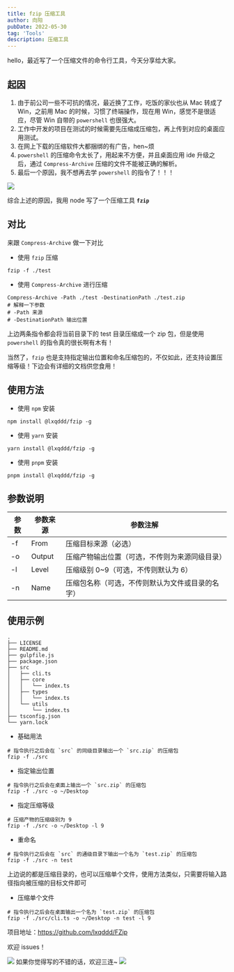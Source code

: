 ```yaml
---
title: fzip 压缩工具
author: 向阳
pubDate: 2022-05-30
tag: 'Tools'
description: 压缩工具
---
```


hello，最近写了一个压缩文件的命令行工具，今天分享给大家。

## 起因

1. 由于前公司一些不可抗的情况，最近换了工作，吃饭的家伙也从 Mac 转成了 Win，之前用 Mac 的时候，习惯了终端操作，现在用 Win，感觉不是很适应，尽管 Win 自带的 `powershell` 也很强大。
2. 工作中开发的项目在测试的时候需要先压缩成压缩包，再上传到对应的桌面应用测试。
3. 在网上下载的压缩软件大都捆绑的有广告，hen~烦
4. `powershell` 的压缩命令太长了，用起来不方便，并且桌面应用 ide 升级之后，通过 `Compress-Archive` 压缩的文件不能被正确的解析。
5. 最后一个原因，我不想再去学 `powershell` 的指令了！！！

![](https://files.mdnice.com/user/17954/fc376ad8-2daf-435e-aaaa-babbbca93c9a.png)

综合上述的原因，我用 node 写了一个压缩工具 **`fzip`**

## 对比

来跟 `Compress-Archive` 做一下对比

- 使用 `fzip` 压缩

```shell
fzip -f ./test
```

- 使用 `Compress-Archive` 进行压缩

```shell
Compress-Archive -Path ./test -DestinationPath ./test.zip
# 解释一下参数
# -Path 来源
# -DestinationPath 输出位置
```

上边两条指令都会将当前目录下的 test 目录压缩成一个 zip 包，但是使用 `powershell` 的指令真的很长啊有木有！

当然了，`fzip` 也是支持指定输出位置和命名压缩包的，不仅如此，还支持设置压缩等级！下边会有详细的文档供您食用！

## 使用方法

- 使用 `npm` 安装

```shell
npm install @lxqddd/fzip -g
```

- 使用 `yarn` 安装

```shell
yarn install @lxqddd/fzip -g
```

- 使用 `pnpm` 安装

```shell
pnpm install @lxqddd/fzip -g
```

## 参数说明

| 参数 | 参数来源 | 参数注解                                         |
| ---- | -------- | ------------------------------------------------ |
| -f   | From     | 压缩目标来源（必选）                             |
| -o   | Output   | 压缩产物输出位置（可选，不传则为来源同级目录）   |
| -l   | Level    | 压缩级别 0~9（可选，不传则默认为 6）             |
| -n   | Name     | 压缩包名称（可选，不传则默认为文件或目录的名字） |

## 使用示例

```tree
.
├── LICENSE
├── README.md
├── gulpfile.js
├── package.json
├── src
│   ├── cli.ts
│   ├── core
│   │   └── index.ts
│   ├── types
│   │   └── index.ts
│   └── utils
│       └── index.ts
├── tsconfig.json
└── yarn.lock

```

- 基础用法

```shell
# 指令执行之后会在 `src` 的同级目录输出一个 `src.zip` 的压缩包
fzip -f ./src
```

- 指定输出位置

```shell
# 指令执行之后会在桌面上输出一个 `src.zip` 的压缩包
fzip -f ./src -o ~/Desktop
```

- 指定压缩等级

```shell
# 压缩产物的压缩级别为 9
fzip -f ./src -o ~/Desktop -l 9
```

- 重命名

```shell
# 指令执行之后会在 `src` 的通级目录下输出一个名为 `test.zip` 的压缩包
fzip -f ./src -n test
```

上边说的都是压缩目录的，也可以压缩单个文件，使用方法类似，只需要将输入路径指向被压缩的目标文件即可

- 压缩单个文件

```shell
# 指令执行之后会在桌面输出一个名为 `test.zip` 的压缩包
fzip -f ./src/cli.ts -o ~/Desktop -n test -l 9
```

项目地址：https://github.com/lxqddd/FZip

欢迎 issues！

![](https://files.mdnice.com/user/17954/3464ccf7-2e2b-4506-970f-326a88a8c245.png)
如果你觉得写的不错的话，欢迎三连~
![](https://img.soogif.com/5HkHKKxGJ6ZmhQ7c8nLYOE9jfEXDpqp4.gif?scope=mdnice)
